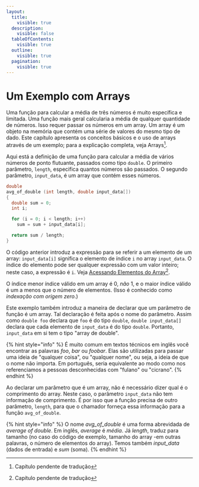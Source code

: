 ```yaml
---
layout:
  title:
    visible: true
  description:
    visible: false
  tableOfContents:
    visible: true
  outline:
    visible: true
  pagination:
    visible: true
---
```


# Um Exemplo com Arrays

Uma função para calcular a média de três números é muito específica e limitada. Uma função mais geral calcularia a média de qualquer quantidade de números. Isso requer passar os números em um array. Um array é um objeto na memória que contém uma série de valores do mesmo tipo de dado. Este capítulo apresenta os conceitos básicos e o uso de arrays através de um exemplo; para a explicação completa, veja Arrays[^1].

Aqui está a definição de uma função para calcular a média de vários números de ponto flutuante, passados como tipo `double`. O primeiro parâmetro, `length`, especifica quantos números são passados. O segundo parâmetro, `input_data`, é um array que contém esses números.

```c
double
avg_of_double (int length, double input_data[])
{
  double sum = 0;
  int i;

  for (i = 0; i < length; i++)
    sum = sum + input_data[i];

  return sum / length;
}
```

O código anterior introduz a expressão para se referir a um elemento de um array: `input_data[i]` significa o elemento de índice `i` no array `input_data`. O índice do elemento pode ser qualquer expressão com um valor inteiro; neste caso, a expressão é `i`. Veja [Acessando Elementos do Array](#user-content-fn-2)[^2].

O índice menor índice válido em um array é 0, _não_ 1, e o maior índice válido é um a menos que o número de elementos. (Isso é conhecido como _indexação com origem zero_.)

Este exemplo também introduz a maneira de declarar que um parâmetro de função é um array. Tal  declaração é feita após o nome do parâmetro. Assim como `double foo` declara que `foo` é do tipo `double`, `double input_data[]` declara que cada elemento de `input_data` é do tipo `double`. Portanto, `input_data` em si tem o tipo "array de double".

{% hint style="info" %}
É muito comum em textos técnicos em inglês você encontrar as palavras _foo_, _bar_ ou _foobar_. Elas são utilizadas para passar uma ideia de "qualquer coisa", ou "qualquer nome", ou seja, a ideia de que o nome não importa. Em português, seria equivalente ao modo como nos referenciamos a pessoas desconhecidas com "fulano" ou "cicrano".
{% endhint %}

Ao declarar um parâmetro que é um array, não é necessário dizer qual é o comprimento do array. Neste caso, o parâmetro `input_data` não tem informação de comprimento. É por isso que a função precisa de outro parâmetro, `length`, para que o chamador forneça essa informação para a função `avg_of_double`.

{% hint style="info" %}
O nome _avg\_of\_double_ é uma forma abrevidada de _average of double_. Em inglês, _average_ é _média_. Já _length_, traduz para tamanho (no caso do código de exemplo, tamanho do array -em outras palavras, o número de elementos do array). Temos também _input\_data_ (dados de entrada) e _sum_ (soma).
{% endhint %}

[^1]: Capítulo pendente de tradução

[^2]: Capítulo pendente de tradução
